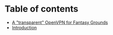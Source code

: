 # Table of contents

* [A "transparent" OpenVPN for Fantasy Grounds](README.md)
* [Introduction](introduction.md)

